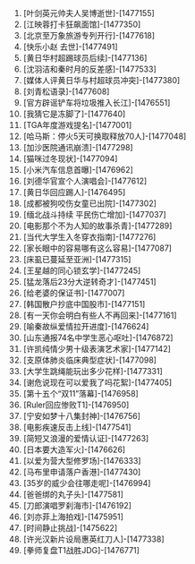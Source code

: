 
1. [叶剑英元帅夫人吴博逝世]-[1477155]
1. [江映蓉打卡狂飙面馆]-[1477350]
1. [北京至万象旅游专列开行]-[1477618]
1. [快乐小赵 去世]-[1477491]
1. [黄日华村超踢球员后续]-[1477136]
1. [沈羽洁和秦时月的反差感]-[1477533]
1. [媒体人评黄日华与村超球员冲突]-[1477380]
1. [刘青松语录]-[1477608]
1. [官方辟谣铲车将垃圾推入长江]-[1476551]
1. [我猜它是冻脚了]-[1477640]
1. [TGA年度游戏提名]-[1477001]
1. [哈马斯：停火5天可换取释放70人]-[1477048]
1. [加沙医院通讯崩溃]-[1477298]
1. [猫咪过冬现状]-[1477094]
1. [小米汽车信息首曝]-[1476962]
1. [刘德华官宣个人演唱会]-[1477612]
1. [黄日华回应踢人]-[1476495]
1. [成都被狗咬伤女童已出院]-[1477302]
1. [缅北战斗持续 平民伤亡增加]-[1477037]
1. [电影那个不为人知的故事杀青]-[1477289]
1. [当代大学生入冬穿衣指南]-[1477276]
1. [家长眼中的容易哪有这么容易]-[1477087]
1. [床虱已蔓延至亚洲]-[1477315]
1. [王星越的同心锁玄学]-[1477245]
1. [猛龙落后23分大逆转奇才]-[1477451]
1. [给老婆的保证书]-[1477007]
1. [韩国散户抄底中国股市]-[1477151]
1. [有一天你会明白有些人不再回来]-[1477161]
1. [喻秦故纵爱情拉开进度]-[1476624]
1. [山东通报74名中学生恶心呕吐]-[1476872]
1. [许凯纯情少男十级表演艺术家]-[1477142]
1. [支原体肺炎临床典型症状]-[1477098]
1. [大学生跳绳能玩出多少花样]-[1477331]
1. [谢危说现在可以爱我了吗花絮]-[1477405]
1. [第十五个“双11”落幕]-[1476958]
1. [Ruler回应惨败T1]-[1476950]
1. [宁安如梦十八集封神]-[1476756]
1. [电影疾速反击上线]-[1477541]
1. [简短又浪漫的爱情认证]-[1477263]
1. [日本要大造军火]-[1476626]
1. [以爱为营大型修罗场]-[1476333]
1. [马布里申请落户香港]-[1477430]
1. [35岁的威少会往哪走呢]-[1476994]
1. [爸爸绑的丸子头]-[1477581]
1. [刀郎演唱罗刹海市]-[1476192]
1. [刘亦菲上海拍戏]-[1475951]
1. [时间静止挑战]-[1475622]
1. [许光汉新片设局惠英红刀人]-[1477338]
1. [拳师复盘T1战胜JDG]-[1476771]
